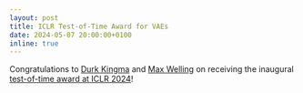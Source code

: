 ```yaml
---
layout: post
title: ICLR Test-of-Time Award for VAEs
date: 2024-05-07 20:00:00+0100
inline: true
---
```


Congratulations to [Durk Kingma](http://www.dpkingma.com/) and [Max Welling](https://amlab.science.uva.nl/people/MaxWelling/) on receiving the inaugural [test-of-time award at ICLR 2024](https://blog.iclr.cc/2024/05/07/iclr-2024-test-of-time-award/)! 
